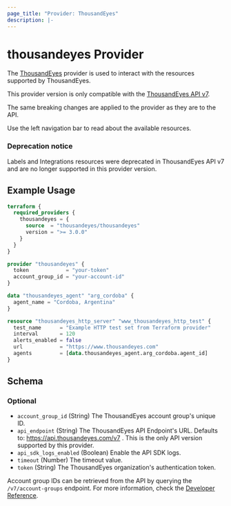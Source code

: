 ```yaml
---
page_title: "Provider: ThousandEyes"
description: |-
---
```


# thousandeyes Provider

The [ThousandEyes](https://www.thousandeyes.com/) provider is used to interact with the resources supported by ThousandEyes.

This provider version is only compatible with the [ThousandEyes API v7](https://developer.cisco.com/docs/thousandeyes/introduction/).

The same breaking changes are applied to the provider as they are to the API.

Use the left navigation bar to read about the available resources.

### Deprecation notice
Labels and Integrations resources were deprecated in ThousandEyes API v7 and are no longer supported in this provider version.

## Example Usage

```terraform
terraform {
  required_providers {
    thousandeyes = {
      source  = "thousandeyes/thousandeyes"
      version = ">= 3.0.0"
    }
  }
}

provider "thousandeyes" {
  token            = "your-token"
  account_group_id = "your-account-id"
}

data "thousandeyes_agent" "arg_cordoba" {
  agent_name = "Cordoba, Argentina"
}

resource "thousandeyes_http_server" "www_thousandeyes_http_test" {
  test_name      = "Example HTTP test set from Terraform provider"
  interval       = 120
  alerts_enabled = false
  url            = "https://www.thousandeyes.com"
  agents         = [data.thousandeyes_agent.arg_cordoba.agent_id]
}
```

<!-- schema generated by tfplugindocs -->
## Schema

### Optional

- `account_group_id` (String) The ThousandEyes account group's unique ID.
- `api_endpoint` (String) The ThousandEyes API Endpoint's URL. Defaults to: https://api.thousandeyes.com/v7 . This is the only API version supported by this provider.
- `api_sdk_logs_enabled` (Boolean) Enable the API SDK logs.
- `timeout` (Number) The timeout value.
- `token` (String) The ThousandEyes organization's authentication token.

Account group IDs can be retrieved from the API by querying the `/v7/account-groups` endpoint. For more information, check the
[Developer Reference](https://developer.cisco.com/docs/thousandeyes/list-account-groups/).
